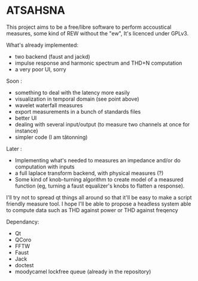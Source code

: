 # ATSAHSNA

This project aims to be a free/libre software to perform accoustical measures, some kind of REW without the "ew",
It's licenced under GPLv3.

What's already implemented:
- two backend (faust and jackd)
- impulse response and harmonic spectrum and THD+N computation
- a very poor UI, sorry

Soon :
- something to deal with the latency more easily
- visualization in temporal domain (see point above)
- wavelet waterfall measures
- export measurements in a bunch of standards files
- better UI
- dealing with several input/output (to measure two channels at once for instance)
- simpler code (I am tâtonning)

Later :
- Implementing what's needed to measures an impedance and/or do computation with inputs
- a full laplace transform backend, with physical measures (?)
- Some kind of knob-turning algorithm to create model of a measured function (eg, turning a faust equalizer's knobs to flatten a response).

I'll try not to spread qt things all around so that it'll be easy to make a script friendly measure tool.
I hope I'll be able to propose a headless system able to compute data such as THD against power or THD against freqency

Dependancy:
* Qt
* QCoro
* FFTW
* Faust
* Jack
* doctest 
* moodycamel lockfree queue (already in the repository)


